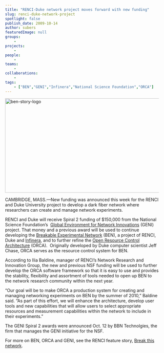 ```yaml
---
title: "RENCI-Duke network project moves forward with new funding"
slug: renci-duke-network-project
spotlight: false
publish_date: 2009-10-14
author: subers
featuredImage: null
groups:
    - 
projects:
    - 
people:
    - 
teams: 
    - 
collaborations:
    - 
tags:
    - ["BEN","GENI","Infinera","National Science Foundation","ORCA"]
---
```

<p><a href="http://www.renci.org/wp-content/uploads/2009/10/ben-story-logo.jpg"><img class="size-full wp-image-4267 alignnone" title="ben-story-logo" src="http://www.renci.org/wp-content/uploads/2009/10/ben-story-logo.jpg" alt="ben-story-logo" width="630" height="309" /></a></p>

<p>CAMBRIDGE, MASS.—New funding was announced this week for the RENCI and Duke University project to develop a dark fiber network where researchers can create and manage network experiments. <!--more--></p>

<p>RENCI and Duke will receive Spiral 2 funding of $150,000 from the National Science Foundation’s  <a href="http://www.geni.net/">Global Environment for Network Innovations</a> (GENI) project. That money and a previous award will be used to continue developing the <a href="https://ben.renci.org/">Breakable Experimental Network</a> (BEN), a project of RENCI, Duke and <a href="http://www.infinera.com/">Infinera</a>, and to further refine the <a href="https://geni-orca.renci.org/trac/">Open Resource Control Architecture</a> (ORCA).  Originally developed by Duke computer scientist Jeff Chase, ORCA serves as the resource control system for BEN.</p>

<p>According to Ilia Baldine, manager of RENCI’s Network Research and Innovation Group, the new and previous NSF funding will be used to further develop the ORCA software framework so that it is easy to use and provides the stability, flexibility and assortment of tools needed to open up BEN to the network research community within the next year.</p>

<p>“Our goal will be to make ORCA a production system for creating and managing networking experiments on BEN by the summer of 2010,” Baldine said. “As part of this effort, we will enhance the architecture, develop user tools and new capabilities that will allow users to select appropriate resources and measurement capabilities within the network to include in their experiments.”</p>

<p>The GENI Spiral 2 awards were announced Oct. 12 by BBN Technolgies, the firm that manages the GENI initiative for the NSF.</p>

<p>For more on BEN, ORCA and GENI, see the RENCI feature story, <a href="http://www.renci.org/news/features/break-this-network">Break this network</a>.</p>

